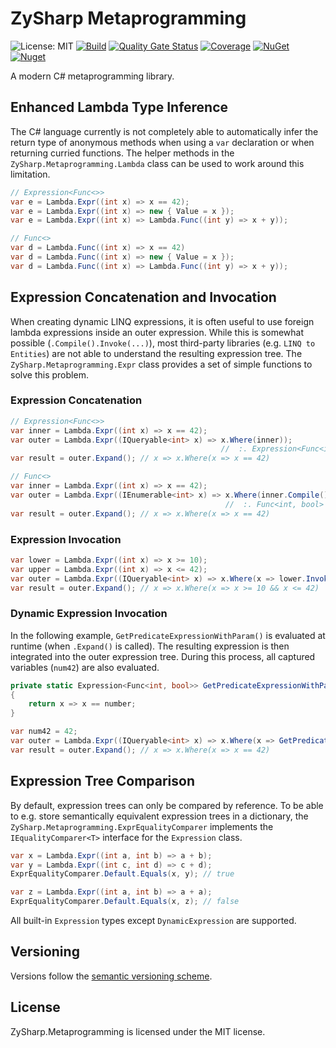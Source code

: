 # ZySharp Metaprogramming

![License: MIT](https://img.shields.io/badge/License-MIT-blue.svg)
[![Build](https://github.com/zysharp/metaprogramming/actions/workflows/ci.yaml/badge.svg)](https://github.com/zysharp/metaprogramming/actions/workflows/ci.yaml)
[![Quality Gate Status](https://sonarcloud.io/api/project_badges/measure?project=zysharp_metaprogramming&metric=alert_status)](https://sonarcloud.io/summary/new_code?id=zysharp_metaprogramming)
[![Coverage](https://sonarcloud.io/api/project_badges/measure?project=zysharp_metaprogramming&metric=coverage)](https://sonarcloud.io/summary/new_code?id=zysharp_metaprogramming)
[![NuGet](https://img.shields.io/nuget/v/ZySharp.Metaprogramming.svg)](https://nuget.org/packages/ZySharp.Metaprogramming)
[![Nuget](https://img.shields.io/nuget/dt/ZySharp.Metaprogramming.svg)](https://nuget.org/packages/ZySharp.Metaprogramming)

A modern C# metaprogramming library.

## Enhanced Lambda Type Inference

The C# language currently is not completely able to automatically infer the return type of anonymous methods when using a `var` declaration or when returning curried functions. The helper methods in the `ZySharp.Metaprogramming.Lambda` class can be used to work around this limitation.

```csharp
// Expression<Func<>>
var e = Lambda.Expr((int x) => x == 42);
var e = Lambda.Expr((int x) => new { Value = x });
var e = Lambda.Expr((int x) => Lambda.Func((int y) => x + y));

// Func<>
var d = Lambda.Func((int x) => x == 42)
var d = Lambda.Func((int x) => new { Value = x });
var d = Lambda.Func((int x) => Lambda.Func((int y) => x + y));
```

## Expression Concatenation and Invocation

When creating dynamic LINQ expressions, it is often useful to use foreign lambda expressions inside an outer expression. While this is somewhat possible (`.Compile().Invoke(...)`), most third-party libraries (e.g. `LINQ to Entities`) are not able to understand the resulting expression tree. The `ZySharp.Metaprogramming.Expr` class provides a set of simple functions to solve this problem.

### Expression Concatenation

```csharp
// Expression<Func<>>
var inner = Lambda.Expr((int x) => x == 42);
var outer = Lambda.Expr((IQueryable<int> x) => x.Where(inner));
                                               //  :. Expression<Func<int, bool>>
var result = outer.Expand(); // x => x.Where(x => x == 42)

// Func<>
var inner = Lambda.Expr((int x) => x == 42);
var outer = Lambda.Expr((IEnumerable<int> x) => x.Where(inner.Compile()));
                                                //  :. Func<int, bool>
var result = outer.Expand(); // x => x.Where(x => x == 42)
```

### Expression Invocation

```csharp
var lower = Lambda.Expr((int x) => x >= 10);
var upper = Lambda.Expr((int x) => x <= 42);
var outer = Lambda.Expr((IQueryable<int> x) => x.Where(x => lower.Invoke(x) && upper.Invoke(x)));
var result = outer.Expand(); // x => x.Where(x => x >= 10 && x <= 42)
```

### Dynamic Expression Invocation

In the following example, `GetPredicateExpressionWithParam()` is evaluated at runtime (when `.Expand()` is called). The resulting expression is then integrated into the outer expression tree. During this process, all captured variables (`num42`) are also evaluated.

```csharp
private static Expression<Func<int, bool>> GetPredicateExpressionWithParam(int number)
{
    return x => x == number;
}

var num42 = 42;
var outer = Lambda.Expr((IQueryable<int> x) => x.Where(x => GetPredicateExpressionWithParam(num42).Invoke(x)));
var result = outer.Expand(); // x => x.Where(x => x == 42)
```

## Expression Tree Comparison

By default, expression trees can only be compared by reference. To be able to e.g. store semantically equivalent expression trees in a dictionary, the `ZySharp.Metaprogramming.ExprEqualityComparer` implements the `IEqualityComparer<T>` interface for the `Expression` class.

```csharp
var x = Lambda.Expr((int a, int b) => a + b);
var y = Lambda.Expr((int c, int d) => c + d);
ExprEqualityComparer.Default.Equals(x, y); // true

var z = Lambda.Expr((int a, int b) => a + a);
ExprEqualityComparer.Default.Equals(x, z); // false
```

All built-in `Expression` types except `DynamicExpression` are supported.

## Versioning

Versions follow the [semantic versioning scheme](https://semver.org/).

## License

ZySharp.Metaprogramming is licensed under the MIT license.
